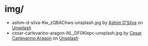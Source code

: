 # img/

* ashim-d-silva-Kw_zQBAChws-unsplash.jpg by <a href="https://unsplash.com/es/@randomlies?utm_source=unsplash&utm_medium=referral&utm_content=creditCopyText">Ashim D’Silva</a> on <a href="https://unsplash.com/photos/Kw_zQBAChws?utm_source=unsplash&utm_medium=referral&utm_content=creditCopyText">Unsplash</a>
* cesar-carlevarino-aragon-NL_DF0Klepc-unsplash.jpg by <a href="https://unsplash.com/@carlevarino?utm_source=unsplash&utm_medium=referral&utm_content=creditCopyText">Cesar Carlevarino Aragon</a> on <a href="https://unsplash.com/photos/NL_DF0Klepc?utm_source=unsplash&utm_medium=referral&utm_content=creditCopyText">Unsplash</a>
